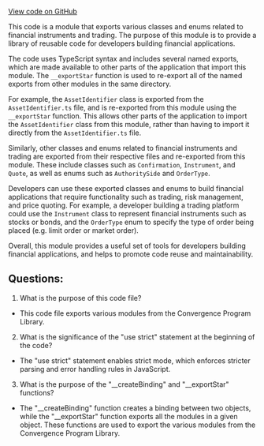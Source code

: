 [View code on GitHub](https://github.com/convergence-rfq/convergence-program-library/rfq/js/generated/types/index.js)

This code is a module that exports various classes and enums related to financial instruments and trading. The purpose of this module is to provide a library of reusable code for developers building financial applications. 

The code uses TypeScript syntax and includes several named exports, which are made available to other parts of the application that import this module. The `__exportStar` function is used to re-export all of the named exports from other modules in the same directory. 

For example, the `AssetIdentifier` class is exported from the `AssetIdentifier.ts` file, and is re-exported from this module using the `__exportStar` function. This allows other parts of the application to import the `AssetIdentifier` class from this module, rather than having to import it directly from the `AssetIdentifier.ts` file. 

Similarly, other classes and enums related to financial instruments and trading are exported from their respective files and re-exported from this module. These include classes such as `Confirmation`, `Instrument`, and `Quote`, as well as enums such as `AuthoritySide` and `OrderType`. 

Developers can use these exported classes and enums to build financial applications that require functionality such as trading, risk management, and price quoting. For example, a developer building a trading platform could use the `Instrument` class to represent financial instruments such as stocks or bonds, and the `OrderType` enum to specify the type of order being placed (e.g. limit order or market order). 

Overall, this module provides a useful set of tools for developers building financial applications, and helps to promote code reuse and maintainability.
## Questions: 
 1. What is the purpose of this code file?
- This code file exports various modules from the Convergence Program Library.

2. What is the significance of the "use strict" statement at the beginning of the code?
- The "use strict" statement enables strict mode, which enforces stricter parsing and error handling rules in JavaScript.

3. What is the purpose of the "__createBinding" and "__exportStar" functions?
- The "__createBinding" function creates a binding between two objects, while the "__exportStar" function exports all the modules in a given object. These functions are used to export the various modules from the Convergence Program Library.
